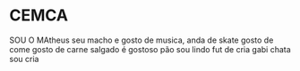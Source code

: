 # CEMCA
SOU O MAtheus seu macho e gosto de musica, anda de skate
gosto de come
gosto de carne
salgado é gostoso
pão
sou lindo
fut de cria
gabi chata 
sou cria
